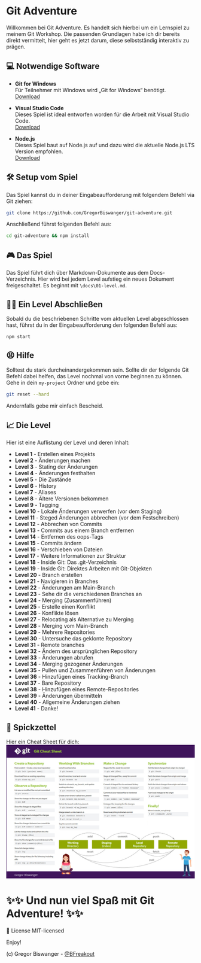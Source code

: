 # Git Adventure

Willkommen bei Git Adventure. Es handelt sich hierbei um ein Lernspiel zu meinem Git Workshop. Die passenden Grundlagen habe ich dir bereits direkt vermittelt, hier geht es jetzt darum, diese selbstständig interaktiv zu prägen.

## 💻 Notwendige Software
- **Git for Windows**  
Für Teilnehmer mit Windows wird „Git for Windows“ benötigt.  
[Download](https://git-scm.com/download/win)  

- **Visual Studio Code**  
Dieses Spiel ist ideal entworfen worden für die Arbeit mit Visual Studio Code.  
  [Download](https://code.visualstudio.com)  

- **Node.js**  
Dieses Spiel baut auf Node.js auf und dazu wird die aktuelle Node.js LTS Version empfohlen.  
[Download](https://nodejs.org)  

## 🛠 Setup vom Spiel
Das Spiel kannst du in deiner Eingabeaufforderung mit folgendem Befehl via Git ziehen:  
```bash
git clone https://github.com/GregorBiswanger/git-adventure.git
```

Anschließend führst folgenden Befehl aus:

```bash
cd git-adventure && npm install
```

## 🎮 Das Spiel
Das Spiel führt dich über Markdown-Dokumente aus dem Docs-Verzeichnis. Hier wird bei jedem Level aufstieg ein neues Dokument freigeschaltet. Es beginnt mit `\docs\01-level.md`.

## 👩‍🏫 Ein Level Abschließen
Sobald du die beschriebenen Schritte vom aktuellen Level abgeschlossen hast, führst du in der Eingabeaufforderung den folgenden Befehl aus:

```bash
npm start
```

## 😫 Hilfe
Solltest du stark durcheinandergekommen sein. Sollte dir der folgende Git Befehl dabei helfen, das Level nochmal von vorne beginnen zu können. Gehe in dein `my-project` Ordner und gebe ein:

```bash
git reset --hard
```

Andernfalls gebe mir einfach Bescheid.

## 📈 Die Level
Hier ist eine Auflistung der Level und deren Inhalt:

- **Level 1** - Erstellen eines Projekts
- **Level 2** - Änderungen machen
- **Level 3** - Stating der Änderungen
- **Level 4** - Änderungen festhalten
- **Level 5** - Die Zustände
- **Level 6** - History
- **Level 7** - Aliases
- **Level 8** - Ältere Versionen bekommen
- **Level 9** - Tagging
- **Level 10** - Lokale Änderungen verwerfen (vor dem Staging)
- **Level 11** - Steged Änderungen abbrechen (vor dem Festschreiben)
- **Level 12** - Abbrechen von Commits
- **Level 13** - Commits aus einem Branch entfernen
- **Level 14** - Entfernen des oops-Tags
- **Level 15** - Commits ändern
- **Level 16** - Verschieben von Dateien
- **Level 17** - Weitere Informationen zur Struktur
- **Level 18** - Inside Git: Das .git-Verzeichnis
- **Level 19** - Inside Git: Direktes Arbeiten mit Git-Objekten
- **Level 20** - Branch erstellen
- **Level 21** - Navigieren in Branches
- **Level 22** - Änderungen am Main-Branch
- **Level 23** - Sehe dir die verschiedenen Branches an
- **Level 24** - Merging (Zusammenführen)
- **Level 25** - Erstelle einen Konflikt
- **Level 26** - Konflikte lösen
- **Level 27** - Relocating als Alternative zu Merging
- **Level 28** - Merging vom Main-Branch
- **Level 29** - Mehrere Repositories
- **Level 30** - Untersuche das geklonte Repository
- **Level 31** - Remote branches
- **Level 32** - Ändern des ursprünglichen Repository
- **Level 33** - Änderungen abrufen
- **Level 34** - Merging gezogener Änderungen
- **Level 35** - Pullen und Zusammenführen von Änderungen
- **Level 36** - Hinzufügen eines Tracking-Branch
- **Level 37** - Bare Repository
- **Level 38** - Hinzufügen eines Remote-Repositories
- **Level 39** - Änderungen übermitteln
- **Level 40** - Allgemeine Änderungen ziehen
- **Level 41** - Danke!

## 📑 Spickzettel
Hier ein Cheat Sheet für dich:  
![Git Cheat Sheet](https://github.com/GregorBiswanger/git-adventure/blob/main/git-cheat-sheet.jpg)

# ✨✨ Und nun viel Spaß mit Git Adventure! ✨✨

🎉 License
MIT-licensed

Enjoy!

(c) Gregor Biswanger - [@BFreakout](https://twitter.com/BFreakout)